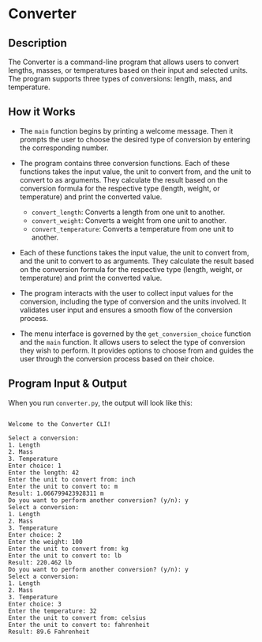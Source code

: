 # Converter

## Description

The Converter is a command-line program that allows users to convert lengths, masses, or temperatures based on their input and selected units. The program supports three types of conversions: length, mass, and temperature.


## How it Works

- The <code>main</code> function begins by printing a welcome message. Then it prompts the user to choose the desired type of conversion by entering the corresponding number.

- The program contains three conversion functions. Each of these functions takes the input value, the unit to convert from, and the unit to convert to as arguments. They calculate the result based on the conversion formula for the respective type (length, weight, or temperature) and print the converted value.
    - <code>convert_length</code>: Converts a length from one unit to another.
    - <code>convert_weight</code>: Converts a weight from one unit to another.
    - <code>convert_temperature</code>: Converts a temperature from one unit to another.

- Each of these functions takes the input value, the unit to convert from, and the unit to convert to as arguments. They calculate the result based on the conversion formula for the respective type (length, weight, or temperature) and print the converted value.

- The program interacts with the user to collect input values for the conversion, including the type of conversion and the units involved. It validates user input and ensures a smooth flow of the conversion process.

- The menu interface is governed by the <code>get_conversion_choice</code> function and the <code>main</code> function. It allows users to select the type of conversion they wish to perform. It provides options to choose from and guides the user through the conversion process based on their choice.

## Program Input & Output

When you run `converter.py`, the output will look like this:

```

Welcome to the Converter CLI!

Select a conversion:
1. Length
2. Mass
3. Temperature
Enter choice: 1
Enter the length: 42
Enter the unit to convert from: inch
Enter the unit to convert to: m
Result: 1.066799423928311 m
Do you want to perform another conversion? (y/n): y
Select a conversion:
1. Length
2. Mass
3. Temperature
Enter choice: 2
Enter the weight: 100
Enter the unit to convert from: kg
Enter the unit to convert to: lb
Result: 220.462 lb
Do you want to perform another conversion? (y/n): y
Select a conversion:
1. Length
2. Mass
3. Temperature
Enter choice: 3
Enter the temperature: 32
Enter the unit to convert from: celsius
Enter the unit to convert to: fahrenheit
Result: 89.6 Fahrenheit
```